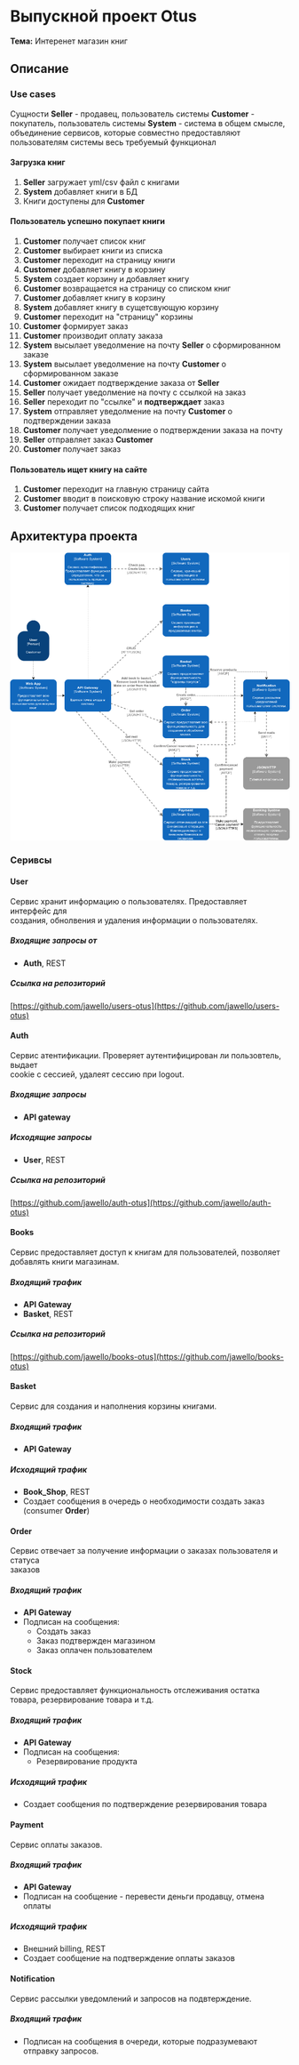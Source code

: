 # Выпускной проект Otus
**Тема:**  Интеренет магазин книг
## Описание
### Use cases
Сущности
**Seller** - продавец, пользователь системы
 **Customer** - покупатель, пользователь системы
 **System** - система в общем смысле, объединение сервисов, которые 
совместно предоставляют пользователям системы весь требуемый функционал  
#### Загрузка книг
1. **Seller** загружает yml/csv файл с книгами
1. **System** добавляет книги в БД 
1. Книги доступены для **Customer**
#### Пользователь успешно покупает книги
1. **Customer** получает список книг 
1. **Customer** выбирает книги из списка
1. **Customer** переходит на страницу книги
1. **Customer** добавляет книгу в корзину
1. **System** создает корзину и добавляет книгу
1. **Customer** возвращается на страницу со списком книг
1. **Customer** добавляет книгу в корзину
1. **System** добавляет книгу в сущетсвующую корзину
1. **Customer** переходит на "страницу" корзины
1. **Customer** формирует заказ
1. **Customer** производит оплату заказа
1. **System** высылает уведолмение на почту **Seller** о сформированном
заказе
1. **System** высылает уведолмение на почту **Customer** о
сформированном заказе
1. **Customer** ожидает подтверждение заказа от **Seller**
1. **Seller** получает уведолмение на почту с ссылкой на заказ
1. **Seller** переходит по "ссылке" и **подтверждает** заказ
1. **System** отправляет уведолмение на почту **Customer** о 
подтверждении заказа
1. **Customer** получает уведолмение о подтверждении заказа на почту
1. **Seller** отправляет заказ **Customer**
1. **Customer** получает заказ
#### Пользователь ищет книгу на сайте
1. **Customer** переходит на главную страницу сайта
1. **Customer** вводит в поисковую строку название искомой книги
1. **Customer** получает список подходящих книг

## Архитектура проекта
![Архитектура проекта](img/e-shop-otus.png)
### Серивсы 
#### User
Сервис хранит информацию о пользователях. Предоставляет интерфейс для  
создания, обнолвения и удаления информации о пользователях.
##### Входящие запросы от
* **Auth**, REST
##### Ссылка на репозиторий
[https://github.com/jawello/users-otus](https://github.com/jawello/users-otus)
#### Auth
Сервис атентификации. Проверяет аутентифицирован ли пользовтель, выдает  
cookie с сессией, удалеят сессию при logout.
##### Входящие запросы
* **API gateway**
##### Исходящие запросы
* **User**, REST
##### Ссылка на репозиторий
[https://github.com/jawello/auth-otus](https://github.com/jawello/auth-otus)
#### Books
Сервис предоставляет доступ к книгам для пользователей, позволяет  
добавлять книги магазинам.
##### Входящий трафик
* **API Gateway**
* **Basket**, REST
##### Ссылка на репозиторий
[https://github.com/jawello/books-otus](https://github.com/jawello/books-otus)
#### Basket
Сервис для создания и наполнения корзины книгами. 
##### Входящий трафик
* **API Gateway**
##### Исходящий трафик
* **Book_Shop**, REST
* Создает сообщения в очередь о необходимости создать заказ
(consumer **Order**)
#### Order
Сервис отвечает за получение информации о заказах пользователя и статуса  
заказов
##### Входящий трафик
* **API Gateway**
* Подписан на сообщения:
  * Создать заказ
  * Заказ подтвержден магазином
  * Заказ оплачен пользователем
#### Stock
Сервис предоставляет функциональность отслеживания остатка товара,
резервирование товара и т.д.
##### Входящий трафик
* **API Gateway**
* Подписан на сообщения:
  * Резервирование продукта
##### Исходящий трафик
* Создает сообщения по подтверждение резервирования товара
#### Payment
Сервис оплаты заказов. 
##### Входящий трафик
* **API Gateway**
* Подписан на сообщение - перевести деньги продавцу, отмена оплаты
##### Исходящий трафик
* Внешний billing, REST
* Создает сообщение на подтверждение оплаты заказов
#### Notification
Сервис рассылки уведомлений и запросов на подвтерждение. 
##### Входящий трафик
* Подписан на сообщения в очереди, которые подразумевают отправку
запросов.

